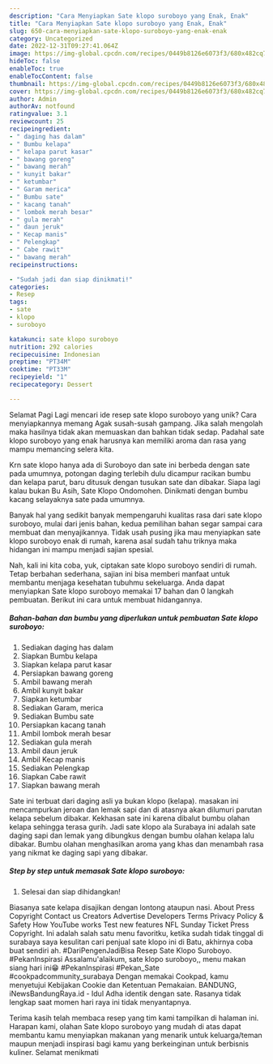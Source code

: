 ```yaml
---
description: "Cara Menyiapkan Sate klopo suroboyo yang Enak, Enak"
title: "Cara Menyiapkan Sate klopo suroboyo yang Enak, Enak"
slug: 650-cara-menyiapkan-sate-klopo-suroboyo-yang-enak-enak
category: Uncategorized
date: 2022-12-31T09:27:41.064Z
image: https://img-global.cpcdn.com/recipes/0449b8126e6073f3/680x482cq70/sate-klopo-suroboyo-foto-resep-utama.jpg
hideToc: false
enableToc: true
enableTocContent: false
thumbnail: https://img-global.cpcdn.com/recipes/0449b8126e6073f3/680x482cq70/sate-klopo-suroboyo-foto-resep-utama.jpg
cover: https://img-global.cpcdn.com/recipes/0449b8126e6073f3/680x482cq70/sate-klopo-suroboyo-foto-resep-utama.jpg
author: Admin
authorAv: notfound
ratingvalue: 3.1
reviewcount: 25
recipeingredient:
- " daging has dalam"
- " Bumbu kelapa"
- " kelapa parut kasar"
- " bawang goreng"
- " bawang merah"
- " kunyit bakar"
- " ketumbar"
- " Garam merica"
- " Bumbu sate"
- " kacang tanah"
- " lombok merah besar"
- " gula merah"
- " daun jeruk"
- " Kecap manis"
- " Pelengkap"
- " Cabe rawit"
- " bawang merah"
recipeinstructions:

- "Sudah jadi dan siap dinikmati!"
categories:
- Resep
tags:
- sate
- klopo
- suroboyo

katakunci: sate klopo suroboyo 
nutrition: 292 calories
recipecuisine: Indonesian
preptime: "PT34M"
cooktime: "PT33M"
recipeyield: "1"
recipecategory: Dessert

---
```



Selamat Pagi Lagi mencari ide resep sate klopo suroboyo yang unik? Cara menyiapkannya memang Agak susah-susah gampang. Jika salah mengolah maka hasilnya tidak akan memuaskan dan bahkan tidak sedap. Padahal sate klopo suroboyo yang enak harusnya kan memiliki aroma dan rasa yang mampu memancing selera kita.


Krn sate klopo hanya ada di Suroboyo dan sate ini berbeda dengan sate pada umumnya, potongan daging terlebih dulu dicampur racikan bumbu dan kelapa parut, baru ditusuk dengan tusukan sate dan dibakar. Siapa lagi kalau bukan Bu Asih, Sate Klopo Ondomohen. Dinikmati dengan bumbu kacang selayaknya sate pada umumnya.

Banyak hal yang sedikit banyak mempengaruhi kualitas rasa dari sate klopo suroboyo, mulai dari jenis bahan, kedua pemilihan bahan segar sampai cara membuat dan menyajikannya. Tidak usah pusing jika mau menyiapkan sate klopo suroboyo enak di rumah, karena asal sudah tahu triknya maka hidangan ini mampu menjadi sajian spesial.


Nah, kali ini kita coba, yuk, ciptakan sate klopo suroboyo sendiri di rumah. Tetap berbahan sederhana, sajian ini bisa memberi manfaat untuk membantu menjaga kesehatan tubuhmu sekeluarga. Anda dapat menyiapkan Sate klopo suroboyo memakai 17 bahan dan 0 langkah pembuatan. Berikut ini cara untuk membuat hidangannya.

<!--inarticleads1-->

##### Bahan-bahan dan bumbu yang diperlukan untuk pembuatan Sate klopo suroboyo:

1. Sediakan  daging has dalam
1. Siapkan  Bumbu kelapa
1. Siapkan  kelapa parut kasar
1. Persiapkan  bawang goreng
1. Ambil  bawang merah
1. Ambil  kunyit bakar
1. Siapkan  ketumbar
1. Sediakan  Garam, merica
1. Sediakan  Bumbu sate
1. Persiapkan  kacang tanah
1. Ambil  lombok merah besar
1. Sediakan  gula merah
1. Ambil  daun jeruk
1. Ambil  Kecap manis
1. Sediakan  Pelengkap
1. Siapkan  Cabe rawit
1. Siapkan  bawang merah


Sate ini terbuat dari daging asli ya bukan klopo (kelapa). masakan ini mencampurkan jeroan dan lemak sapi dan di atasnya akan dilumuri parutan kelapa sebelum dibakar. Kekhasan sate ini karena dibalut bumbu olahan kelapa sehingga terasa gurih. Jadi sate klopo ala Surabaya ini adalah sate daging sapi dan lemak yang dibungkus dengan bumbu olahan kelapa lalu dibakar. Bumbu olahan menghasilkan aroma yang khas dan menambah rasa yang nikmat ke daging sapi yang dibakar. 

<!--inarticleads2-->

##### Step by step untuk memasak Sate klopo suroboyo:


1. Selesai dan siap dihidangkan!

Biasanya sate kelapa disajikan dengan lontong ataupun nasi. About Press Copyright Contact us Creators Advertise Developers Terms Privacy Policy &amp; Safety How YouTube works Test new features NFL Sunday Ticket Press Copyright. Ini adalah salah satu menu favoritku, ketika sudah tidak tinggal di surabaya saya kesulitan cari penjual sate klopo ini di Batu, akhirnya coba buat sendiri ah. #DariPengenJadiBisa Resep Sate Klopo Suroboyo. #PekanInspirasi Assalamu&#39;alaikum, sate klopo suroboyo,, menu makan siang hari ini😁 #PekanInspirasi #Pekan_Sate #cookpadcommunity_surabaya Dengan memakai Cookpad, kamu menyetujui Kebijakan Cookie dan Ketentuan Pemakaian. BANDUNG, iNewsBandungRaya.id - Idul Adha identik dengan sate. Rasanya tidak lengkap saat momen hari raya ini tidak menyantapnya. 

Terima kasih telah membaca resep yang tim kami tampilkan di halaman ini. Harapan kami, olahan Sate klopo suroboyo yang mudah di atas dapat membantu kamu menyiapkan makanan yang menarik untuk keluarga/teman maupun menjadi inspirasi bagi kamu yang berkeinginan untuk berbisnis kuliner. Selamat menikmati

